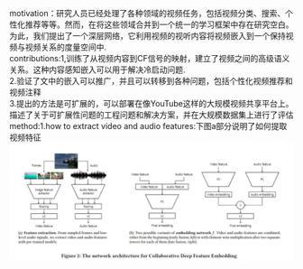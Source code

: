motivation：研究人员已经处理了各种领域的视频任务，包括视频分类、搜索、个性化推荐等等。然而，在将这些领域合并到一个统一的学习框架中存在研究空白。为此，我们提出了一个深层网络，它利用视频的视听内容将视频嵌入到一个保持视频与视频关系的度量空间中.  
contributions:1,训练了从视频内容到CF信号的映射，建立了视频之间的高级语义关系。这种内容感知嵌入可以用于解决冷启动问题.  
2.验证了文中的嵌入可以推广，并且可以转移到各种问题，包括个性化视频推荐和视频注释   
3.提出的方法是可扩展的，可以部署在像YouTube这样的大规模视频共享平台上。描述了关于可扩展性问题的工程问题和解决方案，并在大规模数据集上进行了评估
method:1.how to extract video and audio features:下图a部分说明了如何提取视频特征
![Image text](https://github.com/wqf321/recommandation-reading/blob/master/Collaborative%20Deep%20Metric%20Learning%20for%20Video%20Understanding/1.jpg) 
